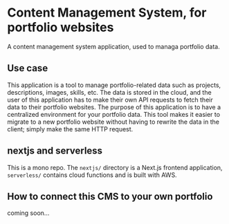 # Content Management System, for portfolio websites
A content management system application, used to managa portfolio data.

## Use case
This application is a tool to manage portfolio-related data such as projects, descriptions, images, skills, etc. The data is stored in the cloud, and the user of this application has to make their own API requests to fetch their data to their portfolio websites. The purpose of this application is to have a centralized environment for your portfolio data. This tool makes it easier to migrate to a new portfolio website without having to rewrite the data in the client; simply make the same HTTP request.

## nextjs and serverless
This is a mono repo. The ```nextjs/``` directory is a Next.js frontend application, ```serverless/``` contains cloud functions and is built with AWS.

## How to connect this CMS to your own portfolio
coming soon...
